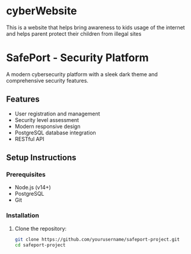 # cyberWebsite
This is a website that helps bring awareness to kids usage of the internet and helps parent protect their children from illegal sites

# SafePort - Security Platform

A modern cybersecurity platform with a sleek dark theme and comprehensive security features.

## Features

- User registration and management
- Security level assessment
- Modern responsive design
- PostgreSQL database integration
- RESTful API

## Setup Instructions

### Prerequisites
- Node.js (v14+)
- PostgreSQL
- Git

### Installation

1. Clone the repository:
   ```bash
   git clone https://github.com/yourusername/safeport-project.git
   cd safeport-project